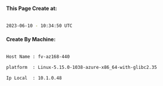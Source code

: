 
   
#### This Page Create at:

```bash

2023-06-10 - 10:34:50 UTC

```

#### Create By Machine:

```bash

Host Name : fv-az168-440

platform  : Linux-5.15.0-1038-azure-x86_64-with-glibc2.35

Ip Local  : 10.1.0.48

```

